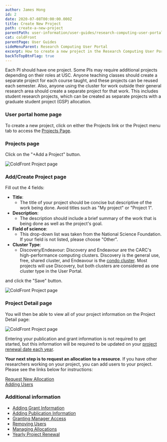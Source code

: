 ```yaml
---
author: James Hong
id: 2
date: 2020-07-08T00:00:00.000Z
title: Create New Project
path: create-a-new-project
parentPath: user-information/user-guides/research-computing-user-portal
cat: coldFront
parentPage: User Guides
sideMenuParent: Research Computing User Portal
excerpt: How to create a new project in the Research Computing User Portal.
backToTopBtnFlag: true
---
```


Each PI should have one project. Some PIs may require additional projects depending on their roles at USC. Anyone teaching classes should create a separate project for each course taught, and these projects can be reused each semester. Also, anyone using the cluster for work outside their general research area should create a separate project for that work. This includes student research projects, which can be created as separate projects with a graduate student project (GSP) allocation.

### User portal home page
To create a new project, click on either the Projects link or the Project menu tab to access the [Projects Page](https://hpcaccount.usc.edu/project/).

### Projects page
Click on the "+Add a Project" button.  

![ColdFront Project page](/images/coldfront_project.png)

### Add/Create Project page
Fill out the 4 fields:
* **Title**:
  * The title of your project should be concise but descriptive of the work being done. Avoid titles such as "My project" or "Project 1".
* **Description**:
  * The description should include a brief summary of the work that is being done as well as the project's goal.
* **Field of science**:
  * This drop-down list was taken from the National Science Foundation. If your field is not listed, please choose "Other".
* **Cluster Type**:
  * Discovery/Endeavour: Discovery and Endeavour are the CARC's high-performance computing clusters. Discovery is the general use, free, shared cluster, and Endeavour is the [condo cluster](/user-information/ccp). Most projects will use Discovery, but both clusters are considered as one cluster type in the User Portal.

and click the "Save" button.

![ColdFront Project page](/images/coldfront_addproject.png)

### Project Detail page

You will then be able to view all of your project information on the Project Detail page:  

![ColdFront Project page](/images/coldfront_project_detail.gif)

Entering your publication and grant information is not required to get started, but this information will be required to be updated on your [project renewal date each year](yearly-project-renewal).

**Your next step is to request an allocation to a resource**. If you have other researchers working on your project, you can add users to your project. Please see the links below for instructions:  

[Request New Allocation](request-new-allocation)  
[Adding Users](adding-users-to-project-or-allocation)  

### Additional information

* [Adding Grant Information](managing-grant-information-in-project)
* [Adding Publication Information](managing-publication-information)
* [Granting Manager Access](granting-manager-access-to-project)
* [Removing Users](removing-users-from-project-or-allocation)
* [Managing Allocations](managing-allocations)
* [Yearly Project Renewal](yearly-project-renewal)

